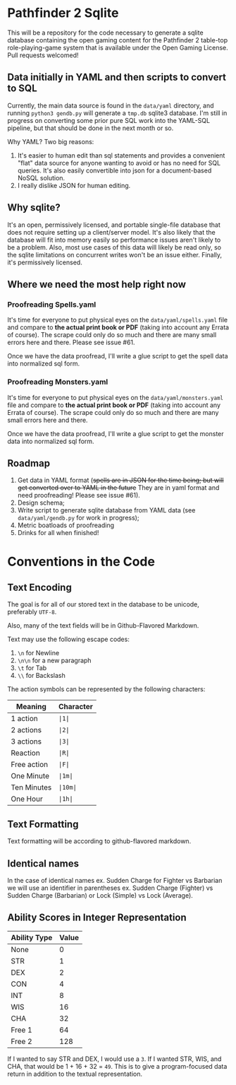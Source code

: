# Pathfinder 2 Sqlite

This will be a repository for the code necessary to generate a sqlite database
containing the open gaming content for the Pathfinder 2 table-top
role-playing-game system that is available under the Open Gaming License. Pull
requests welcomed!

## Data initially in YAML and then scripts to convert to SQL

Currently, the main data source is found in the `data/yaml` directory, and
running `python3 gendb.py` will generate a `tmp.db` sqlite3 database. I'm still
in progress on converting some prior pure SQL work into the YAML-SQL pipeline,
but that should be done in the next month or so.

Why YAML? Two big reasons: 

1. It's easier to human edit than sql statements and provides a convenient
   "flat" data source for anyone wanting to avoid or has no need for SQL
   queries. It's also easily convertible into json for a document-based NoSQL
   solution.
2. I really dislike JSON for human editing.

## Why sqlite? 

It's an open, permissively licensed, and portable single-file database that does
not require setting up a client/server model. It's also likely that the database
will fit into memory easily so performance issues aren't likely to be a problem.
Also, most use cases of this data will likely be read only, so the sqlite
limitations on concurrent writes won't be an issue either. Finally, it's
permissively licensed.

## Where we need the most help right now

### Proofreading Spells.yaml
It's time for everyone to put physical eyes on the `data/yaml/spells.yaml` file
and compare to **the actual print book or PDF** (taking into account any Errata
of course). The scrape could only do so much and there are many small errors
here and there. Please see issue #61.

Once we have the data proofread, I'll write a glue script to get the spell data
into normalized sql form.

### Proofreading Monsters.yaml
It's time for everyone to put physical eyes on the `data/yaml/monsters.yaml` file
and compare to **the actual print book or PDF** (taking into account any Errata
of course). The scrape could only do so much and there are many small errors
here and there.

Once we have the data proofread, I'll write a glue script to get the monster data
into normalized sql form.

## Roadmap

1. Get data in YAML format (~~spells are in JSON for the time being; but will
   get converted over to YAML in the future~~ They are in yaml format and need proofreading! Please see issue #61).
2. Design schema;
3. Write script to generate sqlite database from YAML data (see
   `data/yaml/gendb.py` for work in progress);
4. Metric boatloads of proofreading
5. Drinks for all when finished!

# Conventions in the Code

## Text Encoding

The goal is for all of our stored text in the database to be unicode,
preferably `UTF-8`.

Also, many of the text fields will be in Github-Flavored Markdown.

Text may use the following escape codes:

1. `\n` for Newline
2. `\n\n` for a new paragraph
3. `\t` for Tab
4. `\\` for Backslash

The action symbols can be represented by the following characters:

| Meaning | Character |
|----------|----|
| 1 action | `\|1\|` |
| 2 actions | `\|2\|` |
| 3 actions | `\|3\|` |
| Reaction | `\|R\|` |
| Free action |  `\|F\|` |
| One Minute |  `\|1m\|` |
| Ten Minutes |  `\|10m\|` |
| One Hour |  `\|1h\|` |

## Text Formatting

Text formatting will be according to github-flavored markdown.

## Identical names

In the case of identical names ex. Sudden Charge for Fighter vs Barbarian we will use an identifier in parentheses ex. Sudden Charge (Fighter) vs Sudden Charge (Barbarian) or Lock (Simple) vs Lock (Average).

## Ability Scores in Integer Representation

| Ability Type | Value |
|--------------|-------|
| None         |     0 |
| STR          |     1 |
| DEX          |     2 |
| CON          |     4 |
| INT          |     8 |
| WIS          |    16 |
| CHA          |    32 |
| Free 1       |    64 |
| Free 2       |   128 |

If I wanted to say STR and DEX, I would use a `3`. If I wanted STR, WIS, and
CHA, that would be 1 + 16 + 32 = `49`. This is to give a program-focused data
return in addition to the textual representation.
